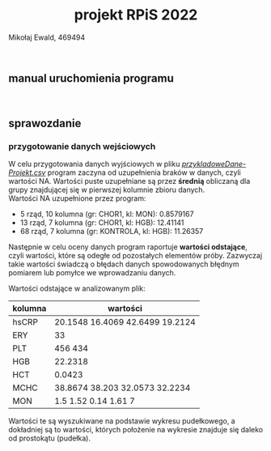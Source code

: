 <h1 align="center"> projekt RPiS 2022 </h1>
Mikołaj Ewald, 469494

&nbsp;<br>

## manual uruchomienia programu

&nbsp;<br>

## sprawozdanie

### przygotowanie danych wejściowych

W celu przygotowania danych wyjściowych w pliku [*przykladoweDane-Projekt.csv*](https://github.com/ewaldmikolaj/projekt_rpis/blob/main/data/przykladoweDane-Projekt.csv) program zaczyna od uzupełnienia braków w danych, czyli wartości NA. Wartości puste uzupełniane są przez **średnią** obliczaną dla grupy znajdującej się w pierwszej kolumnie zbioru danych. <br>
Wartości NA uzupełnione przez program:

- 5 rząd, 10 kolumna (gr: CHOR1, kl: MON): 0.8579167
- 13 rząd, 7 kolumna (gr: CHOR1, kl: HGB): 12.41141
- 68 rząd, 7 kolumna (gr: KONTROLA, kl: HGB): 11.26357

Następnie w celu oceny danych program raportuje **wartości odstające**, czyli wartości, które są odegłe od pozostałych elementów próby. Zazwyczaj takie wartości świadczą o błędach danych spowodowanych błędnym pomiarem lub pomyłce we wprowadzaniu danych. 

Wartości odstające w analizowanym plik:

| kolumna | wartości                        |
|---------|---------------------------------|
| hsCRP   | 20.1548 16.4069 42.6499 19.2124 |
| ERY     | 33                              |
| PLT     | 456 434                         |
| HGB     | 22.2318                         |
| HCT     | 0.0423                          |
| MCHC    | 38.8674 38.203 32.0573 32.2234  |
| MON     | 1.5 1.52 0.14 1.61 7            |

Wartości te są wyszukiwane na podstawie wykresu pudełkowego, a dokładniej są to wartości, których położenie na wykresie znajduje się daleko od prostokątu (pudełka).